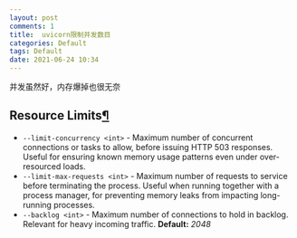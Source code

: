 ```yaml
---
layout: post
comments: 1
title:  uvicorn限制并发数目
categories: Default
tags: Default
date: 2021-06-24 10:34
---
```


并发虽然好，内存爆掉也很无奈

## Resource Limits[¶](https://www.uvicorn.org/settings/#resource-limits "Permanent link")

-   `--limit-concurrency <int>` - Maximum number of concurrent connections or tasks to allow, before issuing HTTP 503 responses. Useful for ensuring known memory usage patterns even under over-resourced loads.
-   `--limit-max-requests <int>` - Maximum number of requests to service before terminating the process. Useful when running together with a process manager, for preventing memory leaks from impacting long-running processes.
-   `--backlog <int>` - Maximum number of connections to hold in backlog. Relevant for heavy incoming traffic. **Default:** _2048_

